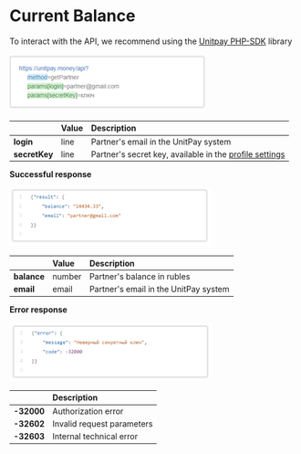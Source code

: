 # Current Balance

To interact with the API, we recommend using the [Unitpay PHP-SDK](https://github.com/unitpay/php-sdk) library

![](../.gitbook/assets/image%20%2813%29.png)



|  | **Value** | **Description** |
| :--- | :--- | :--- |
| **login** | line | Partner's email in the UnitPay system |
| **secretKey** | line | Partner's secret key, available in the [profile settings](https://unitpay.money/partner/profile/edit)  |

**Successful response**

![](../.gitbook/assets/image%20%283%29.png)



|  | **Value** | **Description** |
| :--- | :--- | :--- |
| **balance** | number | Partner's balance in rubles |
| **email**  | email | Partner's email in the UnitPay system  |

**Error response**

![](../.gitbook/assets/image%20%2816%29.png)

|  | **Description** |
| :--- | :--- |
| **-32000** | Authorization error |
| **-32602** | Invalid request parameters |
| **-32603** | Internal technical error |

